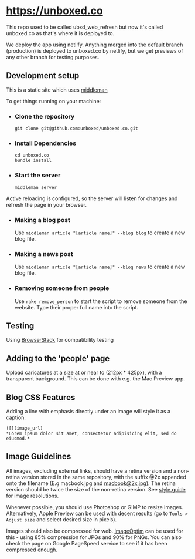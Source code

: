 # https://unboxed.co

This repo used to be called ubxd_web_refresh but now it's called unboxed.co as
that's where it is deployed to.

We deploy the app using netlify.  Anything merged into the default branch
(production) is deployed to unboxed.co by netlify, but we get previews of any
other branch for testing purposes.

## Development setup

This is a static site which uses [middleman](https://github.com/middleman/middleman)

To get things running on your machine:

* ### Clone the repository

  ```
  git clone git@github.com:unboxed/unboxed.co.git
  ```

* ### Install Dependencies

  ```
  cd unboxed.co
  bundle install
  ```

* ### Start the server

  ```
  middleman server
  ```

Active reloading is configured, so the server will listen for changes and refresh the page in your browser.

* ### Making a blog post

  Use `middleman article "[article name]" --blog blog` to create a new blog file.

* ### Making a news post

  Use `middleman article "[article name]" --blog news` to create a new blog file.

* ### Removing someone from people
    Use `rake remove_person` to start the script to remove someone from the website. Type their proper full name into the script.

## Testing

Using [BrowserStack](https://www.browserstack.com) for compatibility testing

## Adding to the 'people' page

Upload caricatures at a size at or near to (212px * 425px), with a transparent background. This can be done with e.g. the Mac Preview app.

## Blog CSS Features

Adding a line with emphasis directly under an image will style it as a caption:

```
![](image_url)
*Lorem ipsum dolor sit amet, consectetur adipisicing elit, sed do eiusmod.*
```

## Image Guidelines

All images, excluding external links, should have a retina version and a
non-retina version stored in the same repository, with the suffix @2x
appended onto the filename (E.g macbook.jpg and macbook@2x.jpg). The
retina version should be twice the size of the non-retina version. See
[style guide](https://unboxed.co/style-guide) for image resolutions.

Whenever possible, you should use Photoshop or GIMP to resize images. 
Alternatively, Apple Preview can be used with decent results
(go to `Tools > Adjust size` and select desired size in pixels).

Images should also be compressed for web.
[ImageOptim](https://imageoptim.com/mac) can be used for this - using
85% compression for JPGs and 90% for PNGs. You can also check the page
on Google PageSpeed service to see if it has been compressed enough.
